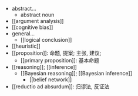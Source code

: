 - abstract...
    - abstract noun
- [[argument analysis]]
- [[cognitive bias]]
- general...
    - [[logical conclusion]]
- [[heuristic]]
- [[proposition]]: 命题, 提案; 主张, 建议;
    - [[primary proposition]]: 基本命题
- [[reasoning]]; [[inference]]
    - [[Bayesian reasoning]]; [[Bayesian inference]]
        - [[belief network]]
- [[reductio ad absurdum]]: 归谬法, 反证法
